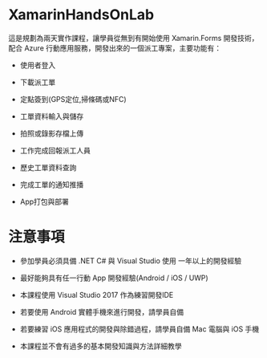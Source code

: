 # XamarinHandsOnLab

這是規劃為兩天實作課程，讓學員從無到有開始使用 Xamarin.Forms 開發技術，配合 Azure 行動應用服務，開發出來的一個派工專案，主要功能有：

* 使用者登入

* 下載派工單

* 定點簽到(GPS定位,掃條碼或NFC)

* 工單資料輸入與儲存

* 拍照或錄影存檔上傳

* 工作完成回報派工人員

* 歷史工單資料查詢

* 完成工單的通知推播

* App打包與部署

# 注意事項

* 參加學員必須具備 .NET C# 與 Visual Studio 使用 一年以上的開發經驗

* 最好能夠具有任一行動 App 開發經驗(Android / iOS / UWP)

* 本課程使用 Visual Studio 2017 作為練習開發IDE

* 若要使用 Android 實體手機來進行開發，請學員自備

* 若要練習 iOS 應用程式的開發與除錯過程，請學員自備 Mac 電腦與 iOS 手機

* 本課程並不會有過多的基本開發知識與方法詳細教學
